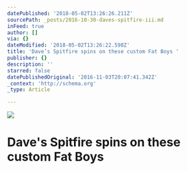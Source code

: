 ```yaml
---
datePublished: '2018-05-02T13:26:26.211Z'
sourcePath: _posts/2016-10-30-daves-spitfire-iii.md
inFeed: true
author: []
via: {}
dateModified: '2018-05-02T13:26:22.598Z'
title: 'Dave’s Spitfire spins on these custom Fat Boys '
publisher: {}
description: ''
starred: false
datePublishedOriginal: '2016-11-03T20:07:41.342Z'
_context: 'http://schema.org'
_type: Article

---
```

![](https://the-grid-user-content.s3-us-west-2.amazonaws.com/d37f7e32-a7db-43e1-ae2c-aea63cd979bd.jpg)

# Dave's Spitfire spins on these custom Fat Boys